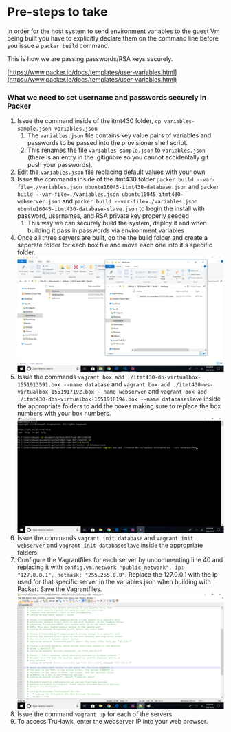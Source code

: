 # Pre-steps to take
In order for the host system to send environment variables to the guest Vm being built you have to explicitly declare them on the command line before you issue a ```packer build``` command.

This is how we are passing passwords/RSA keys securely.

[https://www.packer.io/docs/templates/user-variables.html](https://www.packer.io/docs/templates/user-variables.html)

### What we need to set username and passwords securely in Packer
1) Issue the command inside of the itmt430 folder, ```cp variables-sample.json variables.json```
    1) The ```variables.json``` file contains key value pairs of variables and passwords to be passed into the provisioner shell script.
    1) This renames the file ```variables-sample.json``` to ```variables.json```  (there is an entry in the .gitignore so you cannot accidentally git push your passwords).
1) Edit the ```variables.json``` file replacing default values with your own    
1) Issue the commands inside of the itmt430 folder ```packer build --var-file=./variables.json ubuntu16045-itmt430-database.json``` and ```packer build --var-file=./variables.json ubuntu16045-itmt430-webserver.json``` and ```packer build --var-file=./variables.json ubuntu16045-itmt430-database-slave.json``` to begin the install with password, usernames, and RSA private key properly seeded
    1) This way we can securely build the system, deploy it and when building it pass in passwords via environment variables
1) Once all three servers are built, go the the build folder and create a seperate folder for each box file and move each one into it's specific folder. 
![screenshot](img/screenshot.png "Screenshot")
1) Issue the commands ```vagrant box add ./itmt430-db-virtualbox-1551913591.box --name database``` and ```vagrant box add ./itmt430-ws-virtualbox-1551917192.box --name webserver``` and ```vagrant box add ./itmt430-dbs-virtualbox-1551918194.box --name databaseslave``` inside the appropriate folders to add the boxes making sure to replace the box numbers with your box numbers.
![screenshot2](img/screenshot2.png "Screenshot2")
1) Issue the commands ```vagrant init database``` and ```vagrant init webserver``` and ```vagrant init databaseslave``` inside the appropriate folders.  
1) Configure the Vagrantfiles for each server by uncommenting line 40 and replacing it with ```config.vm.network "public_network", ip: "127.0.0.1", netmask: "255.255.0.0"```. Replace the 127.0.0.1 with the ip used for that specific server in the variables.json when building with Packer. Save the Vagrantfiles.
![screenshot3](img/screenshot3.png "Screenshot3")
1) Issue the command ```vagrant up``` for each of the servers.
1) To access TruHawk, enter the webserver IP into your web browser. 
